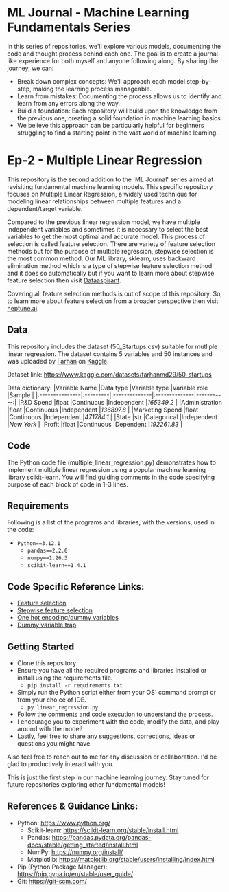# ML Journal - Machine Learning Fundamentals Series
In this series of repositories, we'll explore various models, documenting the code and thought process behind each one.  The goal is to create a journal-like experience for both myself and anyone following along. By sharing the journey, we can:

- Break down complex concepts: We'll approach each model step-by-step, making the learning process manageable.
- Learn from mistakes: Documenting the process allows us to identify and learn from any errors along the way.
- Build a foundation: Each repository will build upon the knowledge from the previous one, creating a solid foundation in machine learning basics.
- We believe this approach can be particularly helpful for beginners struggling to find a starting point in the vast world of machine learning.


# Ep-2 - Multiple Linear Regression
This repository is the second addition to the 'ML Journal' series aimed at revisiting fundamental machine learning models. This specific repository focuses on Multiple Linear Regression, a widely used technique for modeling linear relationships between multiple features and a dependent/target variable.

Compared to the previous linear regression model, we have multiple independent variables and sometimes it is necessary to select the best variables to get the most optimal and accurate model. This process of selection is called feature selection. There are variety of feature selection methods but for the purpose of multiple regression, stepwise selection is the most common method. Our ML library, sklearn, uses backward elimination method which is a type of stepwise feature selection method and it does so automatically but if you want to learn more about stepwise feature selection then visit [Dataaspirant](https://dataaspirant.com/stepwise-regression/).

Covering all feature selection methods is out of scope of this repository. So, to learn more about feature selection from a broader perspective then visit [neptune.ai](https://neptune.ai/blog/feature-selection-methods).


## Data
This repository includes the dataset (50_Startups.csv) suitable for mutliple linear regression.
The dataset contains 5 variables and 50 instances and was uploaded by [Farhan](https://www.kaggle.com/farhanmd29) on [Kaggle](https://www.kaggle.com/).

Dataset link: https://www.kaggle.com/datasets/farhanmd29/50-startups

Data dictionary:
|Variable Name   |Data type |Variable type  |Variable role  |Sample      |
|:---------------|:---------|:--------------|:--------------|-----------:|
|R&D Spend       |float     |Continuous     |Independent    |_165349.2_  |
|Administration  |float     |Continuous     |Independent    |_136897.8_  |
|Marketing Spend |float     |Continuous     |Independent    |_471784.1_  |
|State           |str       |Categorical    |Independent    |_New York_  |
|Profit          |float     |Continuous     |Dependent      |_192261.83_ |


## Code
The Python code file (multiple_linear_regression.py) demonstrates how to implement multiple linear regression using a popular machine learning library scikit-learn. You will find guiding comments in the code specifying purpose of each block of code in 1-3 lines.


## Requirements
Following is a list of the programs and libraries, with the versions, used in the code:

- `Python==3.12.1`
  - `pandas==2.2.0`
  - `numpy==1.26.3`
  - `scikit-learn==1.4.1`


## Code Specific Reference Links:
- [Feature selection](https://neptune.ai/blog/feature-selection-methods)
- [Stepwise feature selection](https://dataaspirant.com/stepwise-regression/)
- [One hot encoding/dummy variables](https://www.shiksha.com/online-courses/articles/handling-categorical-variables-with-one-hot-encoding/)
- [Dummy variable trap](https://www.learndatasci.com/glossary/dummy-variable-trap/)


## Getting Started
- Clone this repository.
- Ensure you have all the required programs and libraries installed or install using the requirements file.
  - `pip install -r requirements.txt`
- Simply run the Python script either from your OS' command prompt or from your choice of IDE.
  - `py linear_regression.py`
- Follow the comments and code execution to understand the process.
- I encourage you to experiment with the code, modify the data, and play around with the model!
- Lastly, feel free to share any suggestions, corrections, ideas or questions you might have.

Also feel free to reach out to me for any discussion or collaboration. I'd be glad to productively interact with you.

This is just the first step in our machine learning journey. Stay tuned for future repositories exploring other fundamental models!


## References & Guidance Links:
- Python: https://www.python.org/
  - Scikit-learn: https://scikit-learn.org/stable/install.html
  - Pandas: https://pandas.pydata.org/pandas-docs/stable/getting_started/install.html
  - NumPy: https://numpy.org/install/
  - Matplotlib: https://matplotlib.org/stable/users/installing/index.html
- Pip (Python Package Manager): https://pip.pypa.io/en/stable/user_guide/
- Git: https://git-scm.com/
